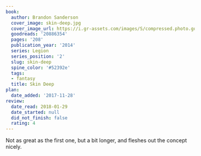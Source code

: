 ```yaml
---
book:
  author: Brandon Sanderson
  cover_image: skin-deep.jpg
  cover_image_url: https://i.gr-assets.com/images/S/compressed.photo.goodreads.com/books/1404932663l/20886354._SX98_.jpg
  goodreads: '20886354'
  pages: '208'
  publication_year: '2014'
  series: Legion
  series_position: '2'
  slug: skin-deep
  spine_color: '#52392e'
  tags:
  - fantasy
  title: Skin Deep
plan:
  date_added: '2017-11-28'
review:
  date_read: 2018-01-29
  date_started: null
  did_not_finish: false
  rating: 4
---
```


Not as great as the first one, but a bit longer, and fleshes out the concept nicely.
